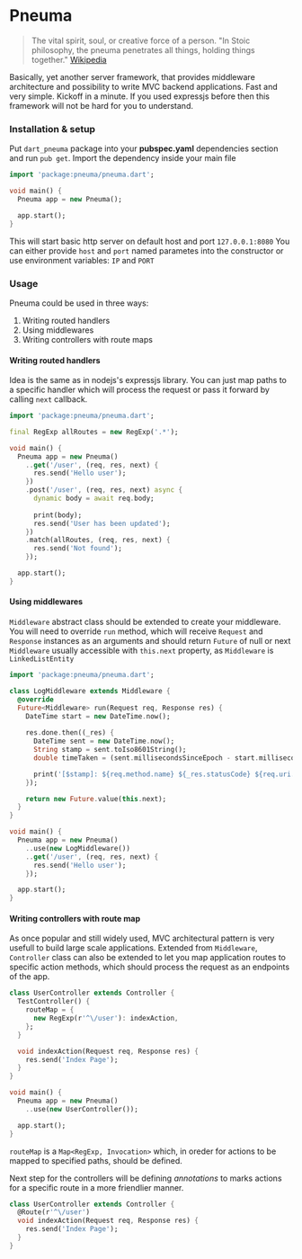 # Pneuma 
> The vital spirit, soul, or creative force of a person.
"In Stoic philosophy, the pneuma penetrates all things, holding things together."
[Wikipedia](https://en.wikipedia.org/wiki/Pneuma)

Basically, yet another server framework, that provides middleware architecture and possibility to write MVC backend applications.
Fast and very simple. Kickoff in a minute. If you used expressjs before then this framework will not be hard for you to understand.

### Installation & setup
Put `dart_pneuma` package into your __pubspec.yaml__ dependencies section and run `pub get`.
Import the dependency inside your main file
```dart
import 'package:pneuma/pneuma.dart';

void main() {
  Pneuma app = new Pneuma();

  app.start();
}
```
This will start basic http server on default host and port `127.0.0.1:8080`
You can either provide `host` and `port` named parametes into the constructor or use environment variables: `IP` and `PORT`

### Usage
Pneuma could be used in three ways:
1) Writing routed handlers
2) Using middlewares
3) Writing controllers with route maps 

#### Writing routed handlers
Idea is the same as in nodejs's expressjs library. You can just map paths to a specific handler which will process the request or pass it forward by calling `next` callback.

```dart
import 'package:pneuma/pneuma.dart';

final RegExp allRoutes = new RegExp('.*');

void main() {
  Pneuma app = new Pneuma()
    ..get('/user', (req, res, next) {
      res.send('Hello user');
    })
    .post('/user', (req, res, next) async {
      dynamic body = await req.body;
      
      print(body);
      res.send('User has been updated');
    })
    .match(allRoutes, (req, res, next) {
      res.send('Not found');
    });

  app.start();
}
```

#### Using middlewares
`Middleware` abstract class should be extended to create your middleware. You will need to override `run` method, which will receive `Request` and `Response` instances as an arguments and should return `Future` of null or next `Middleware` usually accessible with `this.next` property, as `Middleware` is `LinkedListEntity`

```dart
import 'package:pneuma/pneuma.dart';

class LogMiddleware extends Middleware {
  @override
  Future<Middleware> run(Request req, Response res) {
    DateTime start = new DateTime.now();
    
    res.done.then((_res) {
      DateTime sent = new DateTime.now();
      String stamp = sent.toIso8601String();
      double timeTaken = (sent.millisecondsSinceEpoch - start.millisecondsSinceEpoch) / 1000;

      print('[$stamp]: ${req.method.name} ${_res.statusCode} ${req.uri.toString()} took ${timeTaken} sec.');
    });

    return new Future.value(this.next);
  }
}

void main() {
  Pneuma app = new Pneuma()
    ..use(new LogMiddleware())
    ..get('/user', (req, res, next) {
      res.send('Hello user');
    });

  app.start();
}
```

#### Writing controllers with route map
As once popular and still widely used, MVC architectural pattern is very usefull to build large scale applications.
Extended from `Middleware`, `Controller` class can also be extended to let you map application routes to specific action methods, which should process the request as an endpoints of the app.

```dart
class UserController extends Controller {
  TestController() {
    routeMap = {
      new RegExp(r'^\/user'): indexAction,
    };
  }

  void indexAction(Request req, Response res) {
    res.send('Index Page');
  }
}

void main() {
  Pneuma app = new Pneuma()
    ..use(new UserController());

  app.start();
}
```

`routeMap` is a `Map<RegExp, Invocation>` which, in oreder for actions to be mapped to specified paths, should be defined.

Next step for the controllers will be defining _annotations_ to marks actions for a specific route in a more friendlier manner.

```dart
class UserController extends Controller {
  @Route(r'^\/user')
  void indexAction(Request req, Response res) {
    res.send('Index Page');
  }
}
```
